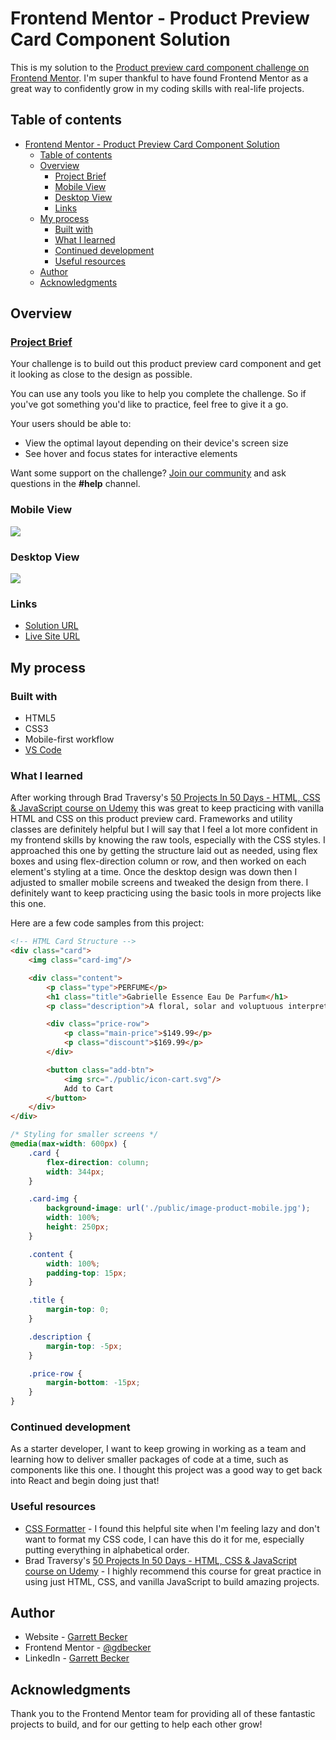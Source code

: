 # Frontend Mentor - Product Preview Card Component Solution

This is my solution to the [Product preview card component challenge on Frontend Mentor](https://www.frontendmentor.io/challenges/product-preview-card-component-GO7UmttRfa). I'm super thankful to have found Frontend Mentor as a great way to confidently grow in my coding skills with real-life projects. 

## Table of contents

- [Frontend Mentor - Product Preview Card Component Solution](#frontend-mentor---product-preview-card-component-solution)
	- [Table of contents](#table-of-contents)
	- [Overview](#overview)
		- [Project Brief](#project-brief)
		- [Mobile View](#mobile-view)
		- [Desktop View](#desktop-view)
		- [Links](#links)
	- [My process](#my-process)
		- [Built with](#built-with)
		- [What I learned](#what-i-learned)
		- [Continued development](#continued-development)
		- [Useful resources](#useful-resources)
	- [Author](#author)
	- [Acknowledgments](#acknowledgments)

## Overview

### [Project Brief](./project%20brief/)

Your challenge is to build out this product preview card component and get it looking as close to the design as possible.

You can use any tools you like to help you complete the challenge. So if you've got something you'd like to practice, feel free to give it a go.

Your users should be able to:

- View the optimal layout depending on their device's screen size
- See hover and focus states for interactive elements

Want some support on the challenge? [Join our community](https://www.frontendmentor.io/community) and ask questions in the **#help** channel.

### Mobile View

![](./product-preview-card-mobile.jpg)

### Desktop View

![](./product-preview-card-desktop.jpg)

### Links

- [Solution URL](https://www.frontendmentor.io/solutions/product-preview-card-with-html-css-0DgtaPqf1m)
- [Live Site URL](https://product-preview-card-gdbecker.netlify.app)

## My process

### Built with

- HTML5
- CSS3
- Mobile-first workflow
- [VS Code](https://code.visualstudio.com)

### What I learned

After working through Brad Traversy's [50 Projects In 50 Days - HTML, CSS & JavaScript course on Udemy](https://www.udemy.com/course/50-projects-50-days/) this was great to keep practicing with vanilla HTML and CSS on this product preview card. Frameworks and utility classes are definitely helpful but I will say that I feel a lot more confident in my frontend skills by knowing the raw tools, especially with the CSS styles. I approached this one by getting the structure laid out as needed, using flex boxes and using flex-direction column or row, and then worked on each element's styling at a time. Once the desktop design was down then I adjusted to smaller mobile screens and tweaked the design from there. I definitely want to keep practicing using the basic tools in more projects like this one.

Here are a few code samples from this project:

```html
<!-- HTML Card Structure -->
<div class="card">
	<img class="card-img"/>

	<div class="content">
		<p class="type">PERFUME</p>
		<h1 class="title">Gabrielle Essence Eau De Parfum</h1>
		<p class="description">A floral, solar and voluptuous interpretation composed by Olivier Polge, Perfumer-Creator for the House of CHANEL.</p>

		<div class="price-row">
			<p class="main-price">$149.99</p>
			<p class="discount">$169.99</p>
		</div>

		<button class="add-btn">
			<img src="./public/icon-cart.svg"/>
			Add to Cart
		</button>
	</div>
</div>
```

```css
/* Styling for smaller screens */
@media(max-width: 600px) {
	.card {
		flex-direction: column;
		width: 344px;
	}

	.card-img {
		background-image: url('./public/image-product-mobile.jpg');
		width: 100%;
		height: 250px;
	}

	.content {
		width: 100%;
		padding-top: 15px;
	}

	.title {
		margin-top: 0;
	}

	.description {
		margin-top: -5px;
	}

	.price-row {
		margin-bottom: -15px;
	}
}
```

### Continued development

As a starter developer, I want to keep growing in working as a team and learning how to deliver smaller packages of code at a time, such as components like this one. I thought this project was a good way to get back into React and begin doing just that!

### Useful resources

- [CSS Formatter](http://www.lonniebest.com/FormatCSS/) - I found this helpful site when I'm feeling lazy and don't want to format my CSS code, I can have this do it for me, especially putting everything in alphabetical order.
- Brad Traversy's [50 Projects In 50 Days - HTML, CSS & JavaScript course on Udemy](https://www.udemy.com/course/50-projects-50-days/) - I highly recommend this course for great practice in using just HTML, CSS, and vanilla JavaScript to build amazing projects.

## Author

- Website - [Garrett Becker]()
- Frontend Mentor - [@gdbecker](https://www.frontendmentor.io/profile/gdbecker)
- LinkedIn - [Garrett Becker](https://www.linkedin.com/in/garrett-becker-923b4a106/)

## Acknowledgments

Thank you to the Frontend Mentor team for providing all of these fantastic projects to build, and for our getting to help each other grow!